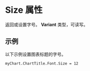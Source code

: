 
# Size 属性

返回或设置字号。 **Variant** 类型，可读写。


## 示例

以下示例设置图表标题的字号。


```
myChart.ChartTitle.Font.Size = 12
```

